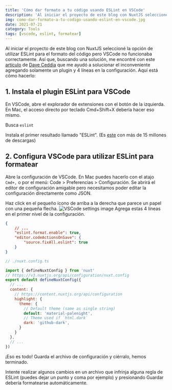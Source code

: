 ```yaml
---
title: 'Cómo dar formato a tu código usando ESLint en VSCode'
description: 'Al iniciar el proyecto de este blog con NuxtJS seleccioné la opción de utilizar ESLint para el formato del código pero VSCode no funcionaba correctamente.'
img: como-dar-formato-a-tu-codigo-usando-eslint-en-vscode.jpg
date: 2021-07-21
category: Tools
tags: [vscode, eslint, formatear]
---
```

Al iniciar el proyecto de este blog con NuxtJS seleccioné la opción de utilizar ESLint para el formato del código pero VSCode no funcionaba correctamente. Así que, buscando una solución, me encontré con este [artículo](https://daveceddia.com/vscode-use-eslintrc/) de [Dave Ceddia](https://daveceddia.com/) que me ayudó a solucionar el inconveniente agregando solamente un plugin y 4 líneas en la configuración. Aquí está cómo hacerlo:

## 1. Instala el plugin ESLint para VSCode

En VSCode, abre el explorador de extensiones con el botón de la izquierda. En Mac, el acceso directo por teclado Cmd+Shift+X debería hacer eso mismo.

Busca `eslint`

Instala el primer resultado llamado "ESLint". (Es [este](https://marketplace.visualstudio.com/items?itemName=dbaeumer.vscode-eslint) con más de 15 millones de descargas)

## 2. Configura VSCode para utilizar ESLint para formatear

Abre la configuración de VSCode. En Mac puedes hacerlo con el atajo `Cmd+,` o por el menú: Code > Preferencias > Configuración. Se abrirá el editor de configuración amigable pero necesitamos poder editar la configuración directamente como JSON.

Haz click en el pequeño ícono de arriba a la derecha que parece un papel con una pequeña flecha. ![VSCode settings image](/blog/img/como-dar-formato-a-tu-codigo-usando-eslint-en-vscode/vscode-settings.jpg) Agrega estas 4 líneas en el primer nivel de la configuración.

```json
{
    // ...
    "eslint.format.enable": true,
    "editor.codeActionsOnSave": {
        "source.fixAll.eslint": true
    }
}
```

```javascript
// ./nuxt.config.ts

import { defineNuxtConfig } from 'nuxt'
// https://v3.nuxtjs.org/api/configuration/nuxt.config
export default defineNuxtConfig({
  // ...
  content: {
    // https://content.nuxtjs.org/api/configuration
    highlight: {
      theme: {
        // Default theme (same as single string)
        default: 'material-palenight',
        // Theme used if `html.dark`
        dark: 'github-dark',
      }
    }
  },
  // ...
})
```

¡Eso es todo! Guarda el archivo de configuración y ciérralo, hemos terminado.

Intente realizar algunos cambios en un archivo que infrinja alguna regla de ESLint (puedes dejar un punto y coma por ejemplo) y presionando Guardar debería formatearse automáticamente.